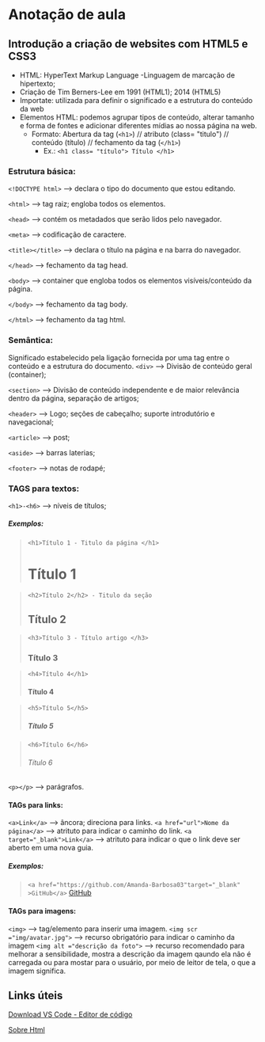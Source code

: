 # Anotação de aula
## Introdução a criação de websites com HTML5 e CSS3

 - HTML: HyperText Markup Language -Linguagem de marcação de hipertexto; 
 - Criação de Tim Berners-Lee em 1991 (HTML1); 2014 (HTML5)
 - Importate: utilizada para definir o significado e a estrutura do conteúdo da web
 - Elementos HTML: podemos agrupar tipos de conteúdo, alterar tamanho e forma de fontes e adicionar diferentes mídias ao nossa página na web.
 	- Formato: Abertura da tag (`<h1>`) // atributo (class= "titulo") // conteúdo (título) // fechamento da tag (`</h1>`)
		- Ex.: ```<h1 class= "título"> Título </h1>```

 ### Estrutura básica:
`<!DOCTYPE html>` --> declara o tipo do documento que estou editando. 

`<html>` --> tag raiz; engloba todos os elementos.

`<head>` --> contém os metadados que serão lidos pelo navegador. 

`<meta>` --> codificação de caractere. 
	
`<title></title>` --> declara o título na página e na barra do navegador. 
	
`</head>` --> fechamento da tag head.

`<body>` --> container que engloba todos os elementos visíveis/conteúdo da página.

`</body>` --> fechamento da tag body. 

`</html>` --> fechamento da tag html.

### Semântica:
Significado estabelecido pela ligação fornecida por uma tag entre o conteúdo e a estrutura do documento. 
`<div>` --> Divisão de conteúdo geral (container); 

`<section>` --> Divisão de conteúdo independente e de maior relevância dentro da página, separação de artigos;

`<header>` --> Logo; seções de cabeçalho; suporte introdutório e navegacional; 

`<article>` --> post;

`<aside>` --> barras laterias;

`<footer>` --> notas de rodapé;

### TAGS para textos:

`<h1>-<h6>` --> níveis de títulos;

   ##### **Exemplos:**

>  ```<h1>Título 1 - Titulo da página </h1>``` <h1>Título 1</h1> 

> ```<h2>Título 2</h2> - Titulo da seção``` <h2>Título 2</h2>

>  ```<h3>Título 3 - Título artigo </h3>``` <h3>Título 3</h3>

> ```<h4>Título 4</h1>``` <h4>Título 4</h4>

> ```<h5>Título 5</h5>``` <h5>Título 5</h5>

> ```<h6>Título 6</h6>``` <h6>Título 6</h6>

`<p></p>` --> parágrafos.

#### TAGs para links:

`<a>Link</a>` --> âncora; direciona para links.
`<a href="url">Nome da página</a>` --> atrituto para indicar o caminho do link. 
`<a target="_blank">Link</a>` --> atrituto para indicar o que o link deve ser aberto em uma nova guia.

  ##### **Exemplos:**

> ```<a href="https://github.com/Amanda-Barbosa03"target="_blank" >GitHub</a>```
><a href="https://github.com/Amanda-Barbosa03" target="_blank">GitHub</a>

#### TAGs para imagens:
`<img>` --> tag/elemento para inserir uma imagem.
`<img scr ="img/avatar.jpg">` --> recurso obrigatório para indicar o caminho da imagem
`<img alt ="descrição da foto">` --> recurso recomendado para melhorar a sensibilidade, mostra a descrição da imagem qaundo ela não é carregada ou para mostar para o usuário, por meio de leitor de tela, o que a imagem significa. 
  
## Links úteis
[Download VS Code - Editor de código](https://code.visualstudio.com/download)
	
[Sobre Html](https://www.w3schools.com/html/html_intro.asp)
